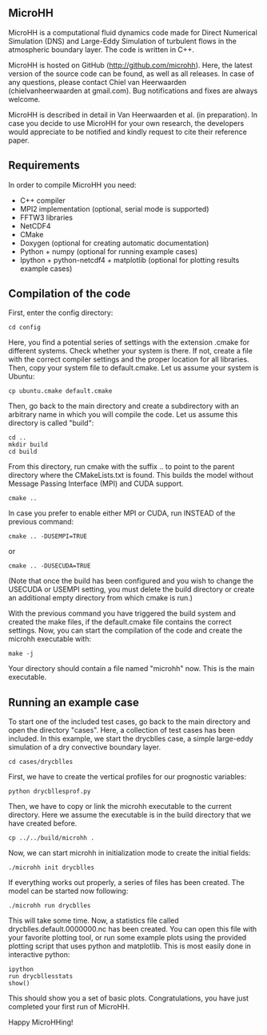 MicroHH
-------
MicroHH is a computational fluid dynamics code made for Direct Numerical Simulation (DNS) and Large-Eddy Simulation of turbulent flows in the atmospheric boundary layer. The code is written in C++.

MicroHH is hosted on GitHub (http://github.com/microhh). Here, the latest version of the source code can be found, as well as all releases. In case of any questions, please contact Chiel van Heerwaarden (chielvanheerwaarden at gmail.com). Bug notifications and fixes are always welcome.

MicroHH is described in detail in Van Heerwaarden et al. (in preparation). In case you decide to use MicroHH for your own research, the developers would appreciate to be notified and kindly request to cite their reference paper.

Requirements
------------
In order to compile MicroHH you need:
* C++ compiler
* MPI2 implementation (optional, serial mode is supported)
* FFTW3 libraries
* NetCDF4
* CMake
* Doxygen (optional for creating automatic documentation)
* Python + numpy (optional for running example cases)
* Ipython + python-netcdf4 + matplotlib (optional for plotting results example cases)

Compilation of the code
-----------------------
First, enter the config directory: 

    cd config

Here, you find a potential series of settings with the extension .cmake for different systems. Check whether your system is there. If not, create a file with the correct compiler settings and the proper location for all libraries. Then, copy your system file to default.cmake. Let us assume your system is Ubuntu:

    cp ubuntu.cmake default.cmake

Then, go back to the main directory and create a subdirectory with an arbitrary name in which you will compile the code. Let us assume this directory is called "build":

    cd ..  
    mkdir build  
    cd build   

From this directory, run cmake with the suffix .. to point to the parent directory where the CMakeLists.txt is found. This builds the model without Message Passing Interface (MPI) and CUDA support.

    cmake ..

In case you prefer to enable either MPI or CUDA, run INSTEAD of the previous command:
    
    cmake .. -DUSEMPI=TRUE

or

    cmake .. -DUSECUDA=TRUE

(Note that once the build has been configured and you wish to change the USECUDA or USEMPI setting, you must delete the build directory or create an additional empty directory from which cmake is run.)

With the previous command you have triggered the build system and created the make files, if the default.cmake file contains the correct settings. Now, you can start the compilation of the code and create the microhh executable with:

    make -j

Your directory should contain a file named "microhh" now. This is the main executable.

Running an example case
-----------------------
To start one of the included test cases, go back to the main directory and  open the directory "cases". Here, a collection of test cases has been included. In this example, we start the drycblles case, a simple large-eddy simulation of a dry convective boundary layer.

    cd cases/drycblles

First, we have to create the vertical profiles for our prognostic variables:

    python drycbllesprof.py

Then, we have to copy or link the microhh executable to the current directory. Here we assume the executable is in the build directory that we have created before.

    cp ../../build/microhh .

Now, we can start microhh in initialization mode to create the initial fields:

    ./microhh init drycblles

If everything works out properly, a series of files has been created. The model can be started now following:

    ./microhh run drycblles

This will take some time. Now, a statistics file called drycblles.default.0000000.nc has been created. You can open this file with your favorite plotting tool, or run some example plots using the provided plotting script that uses python and matplotlib. This is most easily done in interactive python:

    ipython  
    run drycbllesstats  
    show()  

This should show you a set of basic plots. Congratulations, you have just completed your first run of MicroHH.

Happy MicroHHing!

